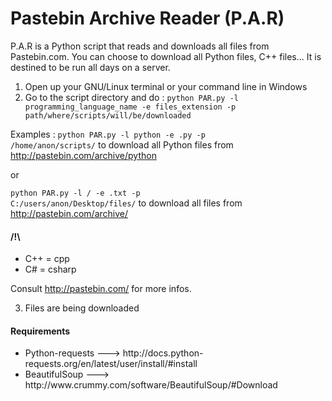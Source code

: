 Pastebin Archive Reader (P.A.R)
===

P.A.R is a Python script that reads and downloads all files from Pastebin.com. You can choose to download all Python files, C++ files... It is destined to be run all days on a server.

1) Open up your GNU/Linux terminal or your command line in Windows                                                           
2) Go to the script directory and do :
<code>python PAR.py -l programming_language_name -e files_extension -p path/where/scripts/will/be/downloaded</code>

Examples : 
<code>python PAR.py -l python -e .py -p /home/anon/scripts/</code> to download all Python files from http://pastebin.com/archive/python

or

<code>python PAR.py -l /  -e .txt -p C:/users/anon/Desktop/files/</code> to download all files from http://pastebin.com/archive/

<h4>/!\</h4>
<ul>
<li>C++ = cpp</li>
<li>C# = csharp</li>
</ul>

Consult http://pastebin.com/ for more infos.

3) Files are being downloaded

<h4>Requirements</h4>
<ul>
<li>Python-requests ---> http://docs.python-requests.org/en/latest/user/install/#install</li>
<li>BeautifulSoup ---> http://www.crummy.com/software/BeautifulSoup/#Download</li>
</ul>
